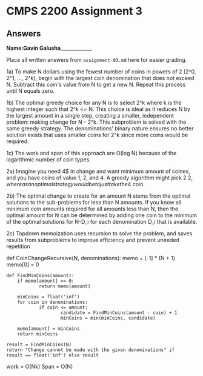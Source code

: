 # CMPS 2200 Assignment 3
## Answers

**Name:**______Gavin Galusha___________________


Place all written answers from `assignment-03.md` here for easier grading.

1a) 
To make N dollars using the fewest number of coins in powers of 2 (2^0, 2^1, ..., 2^k), begin with the largest coin denomination that does not exceed N. Subtract this coin's value from N to get a new N. Repeat this process until N equals zero.

1b) 
The optimal greedy choice for any N is to select 2^k where k is the highest integer such that 2^k <= N. This choice is ideal as it reduces N by the largest amount in a single step, creating a smaller, independent problem: making change for N - 2^k. This subproblem is solved with the same greedy strategy. The denominations' binary nature ensures no better solution exists that uses smaller coins for 2^k since more coins would be required.

1c)  The work and span of this approach are O(log N) because of the logarithmic number of coin types.

2a) Imagine you need 4$ in change and want minimum amount of coines, and you have coins of value 1, 2, and 4. A greedy algorithm might pick 2 2$, whereas an optimal strategy would be to just take the 4$ coin.

2b) The optimal change to create for an amount N stems from the optimal solutions to the sub-problems for less than N amounts. If you know all minimum coin amounts required for all amounts less than N, then the optimal amount for N can be determined by adding one coin to the minimum of the optimal solutions for N-D_i for each denomination D_i that is available.

2c) Topdown memoization uses recursion to solve the problem, and saves results from subproblems to improve efficiency and prevent uneeded repetition


def CoinChangeRecursive(N, denominations):
	memo = [-1] * (N + 1)
	memo[0] = 0

	def FindMinCoins(amount):
		if memo[amount] >= 0:
				return memo[amount]

		minCoins = float('inf')
		for coin in denominations:
				if coin <= amount:
						candidate = FindMinCoins(amount - coin) + 1
						minCoins = min(minCoins, candidate)

		memo[amount] = minCoins
		return minCoins

	result = FindMinCoins(N)
	return "Change cannot be made with the given denominations" if 		result == float('inf') else result

work = O(Nk)
Span = O(N)